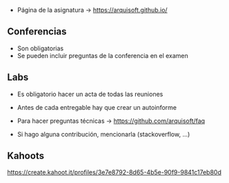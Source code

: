 - Página de la asignatura -> https://arquisoft.github.io/

## Conferencias
- Son obligatorias
- Se pueden incluir preguntas de la conferencia en el examen

## Labs
- Es obligatorio hacer un acta de todas las reuniones
- Antes de cada entregable hay que crear un autoinforme


- Para hacer preguntas técnicas -> https://github.com/arquisoft/faq
- Si hago alguna contribución, mencionarla (stackoverflow, ...)

## Kahoots
https://create.kahoot.it/profiles/3e7e8792-8d65-4b5e-90f9-9841c17eb80d